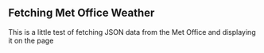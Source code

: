 ## Fetching Met Office Weather

This is a little test of fetching JSON data from the Met Office and displaying it on the page
